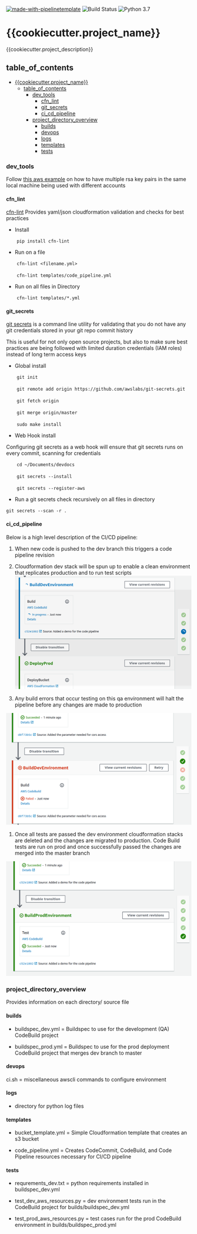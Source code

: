 [![made-with-pipelinetemplate](https://img.shields.io/badge/Made%20with-pipelinetemplate-blue.svg)](https://github.com/rrigato/pipelinetemplate.git) ![Build Status](https://img.shields.io/badge/Build%20Status-unknown-orange) ![Python 3.7](https://img.shields.io/badge/python-3.7-blue.svg) 

# {{cookiecutter.project_name}}
{{cookiecutter.project_description}}


## table_of_contents


- [{{cookiecutter.project_name}}](#{{cookiecutter.project_name}})
  - [table_of_contents](#table_of_contents)
    - [dev_tools](#dev_tools)
      - [cfn_lint](#cfn_lint)
      - [git_secrets](#git_secrets)
      - [ci_cd_pipeline](#ci_cd_pipeline)
    - [project_directory_overview](#project_directory_overview)
      - [builds](#builds)
      - [devops](#devops)
      - [logs](#logs)
      - [templates](#templates)
      - [tests](#tests)





### dev_tools

Follow [this aws example](https://forums.aws.amazon.com/thread.jspa?threadID=228206) on how to have multiple rsa key pairs in the same local machine being used with different accounts

#### cfn_lint
[cfn-lint](https://github.com/aws-cloudformation/cfn-python-lint.git) Provides yaml/json cloudformation validation and checks for best practices

- Install

```
    pip install cfn-lint
```

- Run on a file
```
    cfn-lint <filename.yml>

    cfn-lint templates/code_pipeline.yml
```

- Run on all files in Directory
```
    cfn-lint templates/*.yml
```


#### git_secrets

[git secrets](https://github.com/awslabs/git-secrets.git) is a command line utility for validating that you do not have any git credentials stored in your git repo commit history

This is useful for not only open source projects, but also to make sure best practices are being followed with limited duration credentials (IAM roles) instead of long term access keys

- Global install

```
    git init

    git remote add origin https://github.com/awslabs/git-secrets.git

    git fetch origin

    git merge origin/master

    sudo make install
```

- Web Hook install

Configuring git secrets as a web hook will ensure that git secrets runs on every commit, scanning for credentials
```
    cd ~/Documents/devdocs

    git secrets --install

    git secrets --register-aws
```


- Run a git secrets check recursively on all files in directory

```
git secrets --scan -r .
```

#### ci_cd_pipeline
Below is a high level description of the CI/CD pipeline:

1) When new code is pushed to the dev branch this triggers a code pipeline revision

2) Cloudformation dev stack will be spun up to enable a clean environment that replicates production and to run test scripts
![Building Dev Environment](devops/images/pipeline_demo_2.png )

3) Any build errors that occur testing on this qa environment will halt the pipeline before any changes are made to production

![Dev Code Build Failure](devops/images/pipeline_demo_3.png )


1) Once all tests are passed the dev environment cloudformation stacks are deleted and the changes are migrated to production. Code Build tests are run on prod and once successfully passed the changes are merged into the master branch

![Prod Build](devops/images/pipeline_demo_4.png )



### project_directory_overview
Provides information on each directory/ source file

#### builds

- buildspec_dev.yml = Buildspec to use for the development (QA)
    CodeBuild project

- buildspec_prod.yml = Buildspec to use for the prod deployment CodeBuild project that merges dev branch to master

#### devops

ci.sh = miscellaneous awscli commands to configure environment

#### logs
- directory for python log files


#### templates

- bucket_template.yml = Simple Cloudformation template that creates an s3 bucket

- code_pipeline.yml = Creates CodeCommit, CodeBuild, and Code Pipeline resources necessary for CI/CD pipeline


#### tests

- requrements_dev.txt = python requirements installed in buildspec_dev.yml

- test_dev_aws_resources.py = dev environment tests run in the CodeBuild project for builds/buildspec_dev.yml

- test_prod_aws_resources.py = test cases run for the prod CodeBuild environment in builds/buildspec_prod.yml
